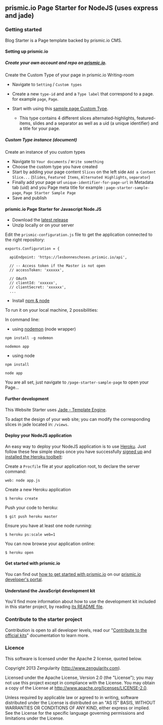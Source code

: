 ## prismic.io Page Starter for NodeJS (uses express and jade)

### Getting started

Blog Starter is a Page template backed by prismic.io CMS.

#### Setting up prismic.io

##### Create your own account and repo on [prismic.io](https://prismic.io/signup).

Create the Custom Type of your page in prismic.io Writing-room

* Navigate to `Setting` / `Custom types`

* Create a new `type-id` and and a `Type label` that correspond to a page. for example `page`, `Page`.

* Start with using this [sample page Custom Type](https://gist.github.com/faresd/0fc8a96ee35a0192fc6d).
  * This type contains 4 different slices alternated-highlights, featured-items, slides and a separator as well as a uid (a unique identifier) and a title for your page.

##### Custom Type instance (document)

Create an instance of you custom types

* Navigate to `Your documents` / `Write something`
* Choose the custom type you have created
* Start by adding your page content `Slices` on the left side `Add a Content Slice...` (`Slides`, `Featured Items`, `Alternated Highlights`, `separator`)
* Finally add your page url `unique-identifier-for-page-url` in Metadata tab (uid) and you Page meta title for example : `page-starter-sample-page`, `Page Starter Sample Page`
* Save and publish


#### prismic.io Page Starter for Javascript Node.JS

* Download the [latest release]()
* Unzip locally or on your server

Edit the `prismic-configuration.js` file to get the application connected to the right repository:

```
exports.Configuration = {

  apiEndpoint: 'https://lesbonneschoses.prismic.io/api',

  // -- Access token if the Master is not open
  // accessToken: 'xxxxxx',

  // OAuth
  // clientId: 'xxxxxx',
  // clientSecret: 'xxxxxx',
  ...
```

* Install [npm & node](https://www.npmjs.com/package/npm)

To run it on your local machine, 2 possibilities:

In command line:
* using [nodemon](https://github.com/remy/nodemon) (node wrapper)
```
npm install -g nodemon
```
```
nodemon app
```

* using node
```
npm install
```
```
node app
```
You are all set, just navigate to `/page-starter-sample-page` to open your Page...

#### Further development

This Website Starter uses [Jade - Template Engine](http://jade-lang.com/).

To adapt the design of your web site; you can modify the corresponding slices in jade located in: `/views`.


#### Deploy your NodeJS application

An easy way to deploy your NodeJS application is to use [Heroku](http://www.heroku.com). Just follow these few simple steps once you have successfully [signed up](https://id.heroku.com/signup/www-header) and [installed the Heroku toolbelt](https://toolbelt.heroku.com/):

Create a `Procfile` file at your application root, to declare the server command:

```
web: node app.js
```

Create a new Heroku application

```
$ heroku create
```

Push your code to heroku:

```
$ git push heroku master
```

Ensure you have at least one node running:

```
$ heroku ps:scale web=1
```

You can now browse your application online:

```
$ heroku open
```

#### Get started with prismic.io

You can find out [how to get started with prismic.io](https://developers.prismic.io/documentation/UjBaQsuvzdIHvE4D/getting-started) on our [prismic.io developer's portal](https://developers.prismic.io/).

#### Understand the JavaScript development kit

You'll find more information about how to use the development kit included in this starter project, by reading [its README file](https://github.com/prismicio/javascript-kit/blob/master/README.md).

### Contribute to the starter project

Contribution is open to all developer levels, read our "[Contribute to the official kits](https://developers.prismic.io/documentation/UszOeAEAANUlwFpp/contribute-to-the-official-kits)" documentation to learn more.

### Licence

This software is licensed under the Apache 2 license, quoted below.

Copyright 2013 Zengularity (http://www.zengularity.com).

Licensed under the Apache License, Version 2.0 (the "License"); you may not use this project except in compliance with the License. You may obtain a copy of the License at http://www.apache.org/licenses/LICENSE-2.0.

Unless required by applicable law or agreed to in writing, software distributed under the License is distributed on an "AS IS" BASIS, WITHOUT WARRANTIES OR CONDITIONS OF ANY KIND, either express or implied. See the License for the specific language governing permissions and limitations under the License.